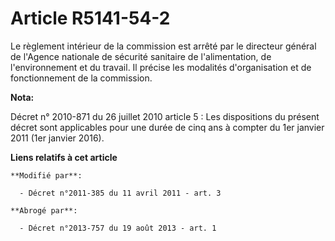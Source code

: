 # Article R5141-54-2

Le règlement intérieur de la commission est arrêté par le directeur général de l'Agence nationale de sécurité sanitaire de
l'alimentation, de l'environnement et du travail. Il précise les modalités d'organisation et de fonctionnement de la
commission.

**Nota:**

Décret n° 2010-871 du 26 juillet 2010 article 5 : Les dispositions du présent décret sont applicables pour une durée de cinq
ans à compter du 1er janvier 2011 (1er janvier 2016).

**Liens relatifs à cet article**

	**Modifié par**:

	  - Décret n°2011-385 du 11 avril 2011 - art. 3

	**Abrogé par**:

	  - Décret n°2013-757 du 19 août 2013 - art. 1
